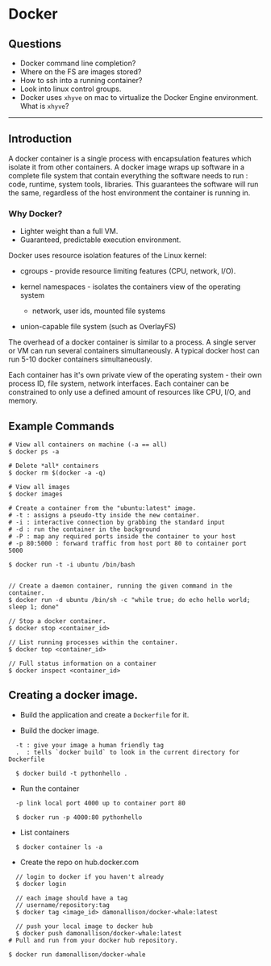 # Docker

## Questions

* Docker command line completion?
* Where on the FS are images stored?
* How to ssh into a running container?
* Look into linux control groups.
* Docker uses `xhyve` on mac to virtualize the Docker Engine environment. What is `xhyve`?

--------------------------------------------------------------------------------

## Introduction

A docker container is a single process with encapsulation features which isolate
it from other containers. A docker image wraps up software in a complete file
system that contain everything the software needs to run : code, runtime, system
tools, libraries. This guarantees the software will run the same, regardless of
the host environment the container is running in.

### Why Docker?

* Lighter weight than a full VM.
* Guaranteed, predictable execution environment.

Docker uses resource isolation features of the Linux kernel:

* cgroups - provide resource limiting features (CPU, network, I/O).

* kernel namespaces - isolates the containers view of the operating system
  * network, user ids, mounted file systems

* union-capable file system (such as OverlayFS)

The overhead of a docker container is similar to a process. A single server or
VM can run several containers simultaneously. A typical docker host can run 5-10
docker containers simultaneously.

Each container has it's own private view of the operating system - their own
process ID, file system, network interfaces. Each container can be constrained
to only use a defined amount of resources like CPU, I/O, and memory.

## Example Commands

```shell
# View all containers on machine (-a == all)
$ docker ps -a

# Delete *all* containers
$ docker rm $(docker -a -q)

# View all images
$ docker images

# Create a container from the "ubuntu:latest" image.
# -t : assigns a pseudo-tty inside the new container.
# -i : interactive connection by grabbing the standard input
# -d : run the container in the background
# -P : map any required ports inside the container to your host
# -p 80:5000 : forward traffic from host port 80 to container port 5000

$ docker run -t -i ubuntu /bin/bash


// Create a daemon container, running the given command in the container.
$ docker run -d ubuntu /bin/sh -c "while true; do echo hello world; sleep 1; done"

// Stop a docker container.
$ docker stop <container_id>

// List running processes within the container.
$ docker top <container_id>

// Full status information on a container
$ docker inspect <container_id>

```


## Creating a docker image.

* Build the application and create a `Dockerfile` for it.

* Build the docker image.

```
  -t : give your image a human friendly tag
  .  : tells `docker build` to look in the current directory for Dockerfile

  $ docker build -t pythonhello .
```

* Run the container

```
  -p link local port 4000 up to container port 80

  $ docker run -p 4000:80 pythonhello
```

* List containers

```
  $ docker container ls -a
```

* Create the repo on hub.docker.com

```
  // login to docker if you haven't already
  $ docker login

  // each image should have a tag
  // username/repository:tag
  $ docker tag <image_id> damonallison/docker-whale:latest

  // push your local image to docker hub
  $ docker push damonallison/docker-whale:latest
# Pull and run from your docker hub repository.

$ docker run damonallison/docker-whale
